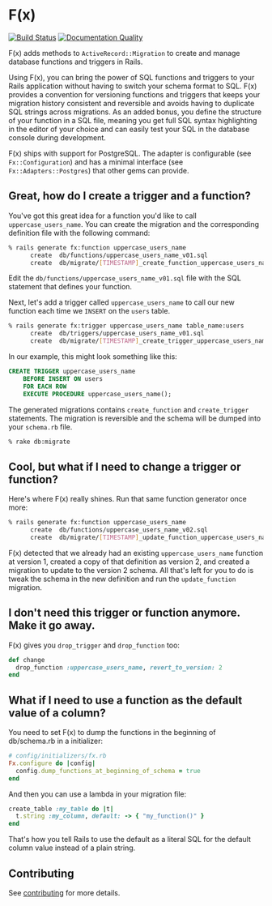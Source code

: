 # F(x)

[![Build Status](https://travis-ci.com/teoljungberg/fx.svg?token=AgJn4nPeY6ue2Pvy23JQ&branch=master)](https://travis-ci.com/teoljungberg/fx)
[![Documentation Quality](http://inch-ci.org/github/teoljungberg/fx.svg?branch=master)](http://inch-ci.org/github/teoljungberg/fx)

F(x) adds methods to `ActiveRecord::Migration` to create and manage database
functions and triggers in Rails.

Using F(x), you can bring the power of SQL functions and triggers to your Rails
application without having to switch your schema format to SQL. F(x) provides
a convention for versioning functions and triggers that keeps your migration
history consistent and reversible and avoids having to duplicate SQL strings
across migrations. As an added bonus, you define the structure of your function
in a SQL file, meaning you get full SQL syntax highlighting in the editor of
your choice and can easily test your SQL in the database console during
development.

F(x) ships with support for PostgreSQL. The adapter is configurable (see
`Fx::Configuration`) and has a minimal interface (see
`Fx::Adapters::Postgres`) that other gems can provide.

## Great, how do I create a trigger and a function?

You've got this great idea for a function you'd like to call
`uppercase_users_name`. You can create the migration and the corresponding
definition file with the following command:

```sh
% rails generate fx:function uppercase_users_name
      create  db/functions/uppercase_users_name_v01.sql
      create  db/migrate/[TIMESTAMP]_create_function_uppercase_users_name.rb
```

Edit the `db/functions/uppercase_users_name_v01.sql` file with the SQL statement
that defines your function.

Next, let's add a trigger called `uppercase_users_name` to call our new
function each time we `INSERT` on the `users` table.

```sh
% rails generate fx:trigger uppercase_users_name table_name:users
      create  db/triggers/uppercase_users_name_v01.sql
      create  db/migrate/[TIMESTAMP]_create_trigger_uppercase_users_name.rb
```

In our example, this might look something like this:

```sql
CREATE TRIGGER uppercase_users_name
    BEFORE INSERT ON users
    FOR EACH ROW
    EXECUTE PROCEDURE uppercase_users_name();
```

The generated migrations contains `create_function` and `create_trigger`
statements. The migration is reversible and the schema will be dumped into your
`schema.rb` file.

```sh
% rake db:migrate
```

## Cool, but what if I need to change a trigger or function?

Here's where F(x) really shines. Run that same function generator once more:

```sh
% rails generate fx:function uppercase_users_name
      create  db/functions/uppercase_users_name_v02.sql
      create  db/migrate/[TIMESTAMP]_update_function_uppercase_users_name_to_version_2.rb
```

F(x) detected that we already had an existing `uppercase_users_name` function at
version 1, created a copy of that definition as version 2, and created a
migration to update to the version 2 schema. All that's left for you to do is
tweak the schema in the new definition and run the `update_function` migration.

## I don't need this trigger or function anymore. Make it go away.

F(x) gives you `drop_trigger` and `drop_function` too:

```ruby
def change
  drop_function :uppercase_users_name, revert_to_version: 2
end
```

## What if I need to use a function as the default value of a column?

You need to set F(x) to dump the functions in the beginning of db/schema.rb in a
initializer:

```ruby
# config/initializers/fx.rb
Fx.configure do |config|
  config.dump_functions_at_beginning_of_schema = true
end
```

And then you can use a lambda in your migration file:

```ruby
create_table :my_table do |t|
  t.string :my_column, default: -> { "my_function()" }
end
```

That's how you tell Rails to use the default as a literal SQL for the default
column value instead of a plain string.

## Contributing

See [contributing](CONTRIBUTING.md) for more details.
